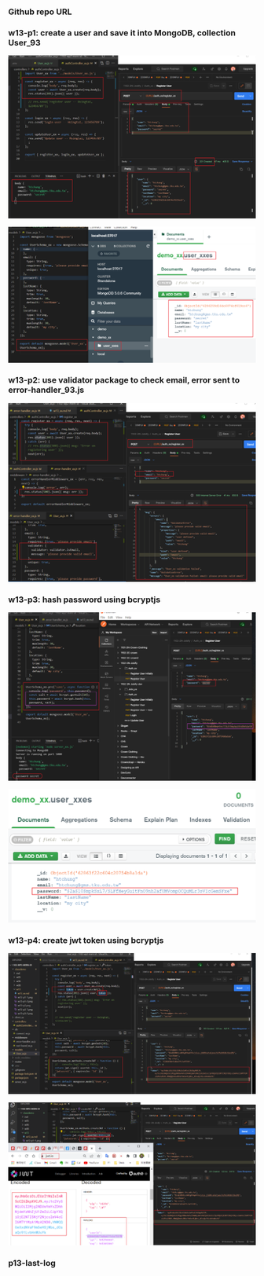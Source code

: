 ### Github repo URL

### w13-p1: create a user and save it into MongoDB, collection User_93

![](w13-p1-1.png)

![](w13-p1-2.png)

### w13-p2: use validator package to check email, error sent to error-handler_93.js

![](w13-p2.png)

### w13-p3: hash password using bcryptjs

![](w13-p3-1.png)

![](w13-p3-2.png)

### w13-p4: create jwt token using bcryptjs

![](w13-p4-1.png)

![](w13-p4-2.png)

### p13-last-log

```

```
